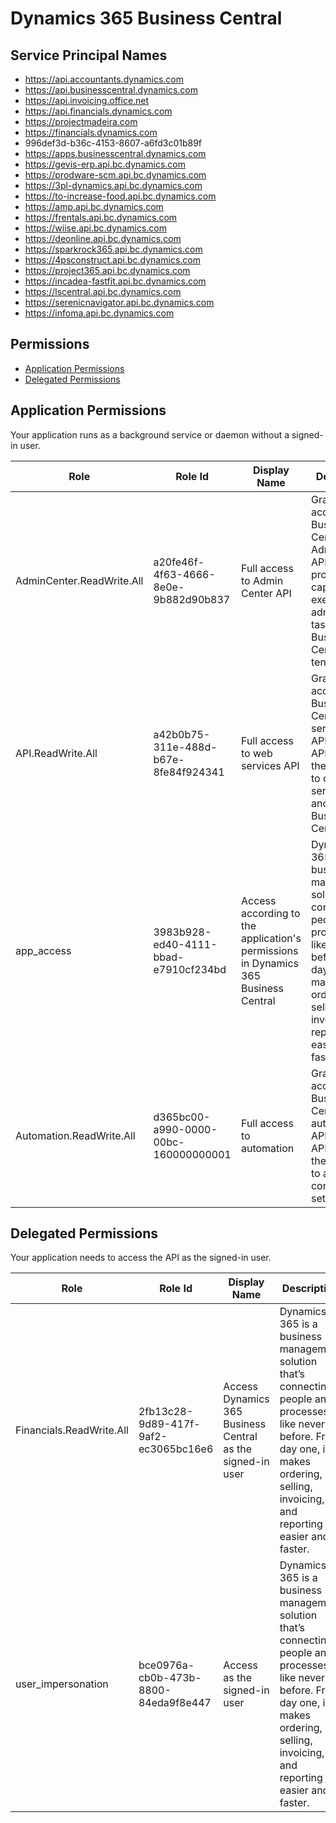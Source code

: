 # Dynamics 365 Business Central
## Service Principal Names
- https://api.accountants.dynamics.com
- https://api.businesscentral.dynamics.com
- https://api.invoicing.office.net
- https://api.financials.dynamics.com
- https://projectmadeira.com
- https://financials.dynamics.com
- 996def3d-b36c-4153-8607-a6fd3c01b89f
- https://apps.businesscentral.dynamics.com
- https://gevis-erp.api.bc.dynamics.com
- https://prodware-scm.api.bc.dynamics.com
- https://3pl-dynamics.api.bc.dynamics.com
- https://to-increase-food.api.bc.dynamics.com
- https://amp.api.bc.dynamics.com
- https://frentals.api.bc.dynamics.com
- https://wiise.api.bc.dynamics.com
- https://deonline.api.bc.dynamics.com
- https://sparkrock365.api.bc.dynamics.com
- https://4psconstruct.api.bc.dynamics.com
- https://project365.api.bc.dynamics.com
- https://incadea-fastfit.api.bc.dynamics.com
- https://lscentral.api.bc.dynamics.com
- https://serenicnavigator.api.bc.dynamics.com
- https://infoma.api.bc.dynamics.com

 ## Permissions
- [Application Permissions](#application-permissions)
- [Delegated Permissions](#delegated-permissions)

## Application Permissions
Your application runs as a background service or daemon without a signed-in user.

| Role | Role Id | Display Name | Description |
|---|---|---|---|
| AdminCenter.ReadWrite.All | a20fe46f-4f63-4666-8e0e-9b882d90b837 | Full access to Admin Center API | Grants full access to the Business Central Admin Center API. This API provides capability to execute administrative tasks for a Business Central tenant. |
| API.ReadWrite.All | a42b0b75-311e-488d-b67e-8fe84f924341 | Full access to web services API | Grants full access to the Business Central web services APIs. These APIs provide the capability to call web services APIs and modify Business Central data.	 |
| app_access | 3983b928-ed40-4111-bbad-e7910cf234bd | Access according to the application's permissions in Dynamics 365 Business Central | Dynamics 365 is a business management solution that’s connecting people and processes like never before. From day one, it makes ordering, selling, invoicing, and reporting easier and faster. |
| Automation.ReadWrite.All | d365bc00-a990-0000-00bc-160000000001 | Full access to automation | Grants full access to the Business Central automation APIs. These APIs provide the capability to automate company setup. |

## Delegated Permissions
Your application needs to access the API as the signed-in user. 

| Role | Role Id | Display Name | Description |
|---|---|---|---|
| Financials.ReadWrite.All | 2fb13c28-9d89-417f-9af2-ec3065bc16e6 | Access Dynamics 365 Business Central as the signed-in user | Dynamics 365 is a business management solution that’s connecting people and processes like never before. From day one, it makes ordering, selling, invoicing, and reporting easier and faster. |
| user_impersonation | bce0976a-cb0b-473b-8800-84eda9f8e447 | Access as the signed-in user | Dynamics 365 is a business management solution that’s connecting people and processes like never before. From day one, it makes ordering, selling, invoicing, and reporting easier and faster. |

